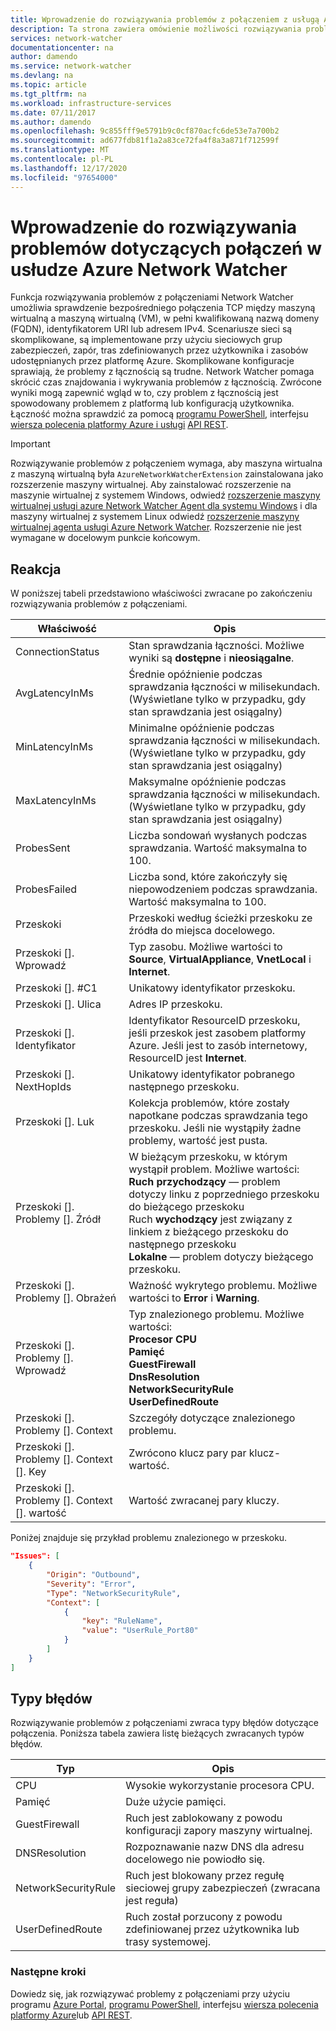```yaml
---
title: Wprowadzenie do rozwiązywania problemów z połączeniem z usługą Azure Network Watcher | Microsoft Docs
description: Ta strona zawiera omówienie możliwości rozwiązywania problemów z Network Watcher łączności
services: network-watcher
documentationcenter: na
author: damendo
ms.service: network-watcher
ms.devlang: na
ms.topic: article
ms.tgt_pltfrm: na
ms.workload: infrastructure-services
ms.date: 07/11/2017
ms.author: damendo
ms.openlocfilehash: 9c855fff9e5791b9c0cf870acfc6de53e7a700b2
ms.sourcegitcommit: ad677fdb81f1a2a83ce72fa4f8a3a871f712599f
ms.translationtype: MT
ms.contentlocale: pl-PL
ms.lasthandoff: 12/17/2020
ms.locfileid: "97654000"
---
```

# <a name="introduction-to-connection-troubleshoot-in-azure-network-watcher"></a>Wprowadzenie do rozwiązywania problemów dotyczących połączeń w usłudze Azure Network Watcher

Funkcja rozwiązywania problemów z połączeniami Network Watcher umożliwia sprawdzenie bezpośredniego połączenia TCP między maszyną wirtualną a maszyną wirtualną (VM), w pełni kwalifikowaną nazwą domeny (FQDN), identyfikatorem URI lub adresem IPv4. Scenariusze sieci są skomplikowane, są implementowane przy użyciu sieciowych grup zabezpieczeń, zapór, tras zdefiniowanych przez użytkownika i zasobów udostępnianych przez platformę Azure. Skomplikowane konfiguracje sprawiają, że problemy z łącznością są trudne. Network Watcher pomaga skrócić czas znajdowania i wykrywania problemów z łącznością. Zwrócone wyniki mogą zapewnić wgląd w to, czy problem z łącznością jest spowodowany problemem z platformą lub konfiguracją użytkownika. Łączność można sprawdzić za pomocą [programu PowerShell](network-watcher-connectivity-powershell.md), interfejsu [wiersza polecenia platformy Azure i usługi](network-watcher-connectivity-cli.md) [API REST](network-watcher-connectivity-rest.md).

> [!IMPORTANT]
> Rozwiązywanie problemów z połączeniem wymaga, aby maszyna wirtualna z maszyną wirtualną była `AzureNetworkWatcherExtension` zainstalowana jako rozszerzenie maszyny wirtualnej. Aby zainstalować rozszerzenie na maszynie wirtualnej z systemem Windows, odwiedź [rozszerzenie maszyny wirtualnej usługi azure Network Watcher Agent dla systemu Windows](../virtual-machines/extensions/network-watcher-windows.md?toc=%2fazure%2fnetwork-watcher%2ftoc.json) i dla maszyny wirtualnej z systemem Linux odwiedź [rozszerzenie maszyny wirtualnej agenta usługi Azure Network Watcher](../virtual-machines/extensions/network-watcher-linux.md?toc=%2fazure%2fnetwork-watcher%2ftoc.json). Rozszerzenie nie jest wymagane w docelowym punkcie końcowym.

## <a name="response"></a>Reakcja

W poniższej tabeli przedstawiono właściwości zwracane po zakończeniu rozwiązywania problemów z połączeniami.

|Właściwość  |Opis  |
|---------|---------|
|ConnectionStatus     | Stan sprawdzania łączności. Możliwe wyniki są **dostępne** i **nieosiągalne**.        |
|AvgLatencyInMs     | Średnie opóźnienie podczas sprawdzania łączności w milisekundach. (Wyświetlane tylko w przypadku, gdy stan sprawdzania jest osiągalny)        |
|MinLatencyInMs     | Minimalne opóźnienie podczas sprawdzania łączności w milisekundach. (Wyświetlane tylko w przypadku, gdy stan sprawdzania jest osiągalny)        |
|MaxLatencyInMs     | Maksymalne opóźnienie podczas sprawdzania łączności w milisekundach. (Wyświetlane tylko w przypadku, gdy stan sprawdzania jest osiągalny)        |
|ProbesSent     | Liczba sondowań wysłanych podczas sprawdzania. Wartość maksymalna to 100.        |
|ProbesFailed     | Liczba sond, które zakończyły się niepowodzeniem podczas sprawdzania. Wartość maksymalna to 100.        |
|Przeskoki     | Przeskoki według ścieżki przeskoku ze źródła do miejsca docelowego.        |
|Przeskoki []. Wprowadź     | Typ zasobu. Możliwe wartości to **Source**, **VirtualAppliance**, **VnetLocal** i **Internet**.        |
|Przeskoki []. #C1 | Unikatowy identyfikator przeskoku.|
|Przeskoki []. Ulica | Adres IP przeskoku.|
|Przeskoki []. Identyfikator | Identyfikator ResourceID przeskoku, jeśli przeskok jest zasobem platformy Azure. Jeśli jest to zasób internetowy, ResourceID jest **Internet**. |
|Przeskoki []. NextHopIds | Unikatowy identyfikator pobranego następnego przeskoku.|
|Przeskoki []. Luk | Kolekcja problemów, które zostały napotkane podczas sprawdzania tego przeskoku. Jeśli nie wystąpiły żadne problemy, wartość jest pusta.|
|Przeskoki []. Problemy []. Źródł | W bieżącym przeskoku, w którym wystąpił problem. Możliwe wartości:<br/> **Ruch przychodzący** — problem dotyczy linku z poprzedniego przeskoku do bieżącego przeskoku<br/>Ruch **wychodzący** jest związany z linkiem z bieżącego przeskoku do następnego przeskoku<br/>**Lokalne** — problem dotyczy bieżącego przeskoku.|
|Przeskoki []. Problemy []. Obrażeń | Ważność wykrytego problemu. Możliwe wartości to **Error** i **Warning**. |
|Przeskoki []. Problemy []. Wprowadź |Typ znalezionego problemu. Możliwe wartości: <br/>**Procesor CPU**<br/>**Pamięć**<br/>**GuestFirewall**<br/>**DnsResolution**<br/>**NetworkSecurityRule**<br/>**UserDefinedRoute** |
|Przeskoki []. Problemy []. Context |Szczegóły dotyczące znalezionego problemu.|
|Przeskoki []. Problemy []. Context []. Key |Zwrócono klucz pary par klucz-wartość.|
|Przeskoki []. Problemy []. Context []. wartość |Wartość zwracanej pary kluczy.|

Poniżej znajduje się przykład problemu znalezionego w przeskoku.

```json
"Issues": [
    {
        "Origin": "Outbound",
        "Severity": "Error",
        "Type": "NetworkSecurityRule",
        "Context": [
            {
                "key": "RuleName",
                "value": "UserRule_Port80"
            }
        ]
    }
]
```
## <a name="fault-types"></a>Typy błędów

Rozwiązywanie problemów z połączeniami zwraca typy błędów dotyczące połączenia. Poniższa tabela zawiera listę bieżących zwracanych typów błędów.

|Typ  |Opis  |
|---------|---------|
|CPU     | Wysokie wykorzystanie procesora CPU.       |
|Pamięć     | Duże użycie pamięci.       |
|GuestFirewall     | Ruch jest zablokowany z powodu konfiguracji zapory maszyny wirtualnej.        |
|DNSResolution     | Rozpoznawanie nazw DNS dla adresu docelowego nie powiodło się.        |
|NetworkSecurityRule    | Ruch jest blokowany przez regułę sieciowej grupy zabezpieczeń (zwracana jest reguła)        |
|UserDefinedRoute|Ruch został porzucony z powodu zdefiniowanej przez użytkownika lub trasy systemowej. |

### <a name="next-steps"></a>Następne kroki

Dowiedz się, jak rozwiązywać problemy z połączeniami przy użyciu programu [Azure Portal](network-watcher-connectivity-portal.md), [programu PowerShell](network-watcher-connectivity-powershell.md), interfejsu [wiersza polecenia platformy Azure](network-watcher-connectivity-cli.md)lub [API REST](network-watcher-connectivity-rest.md).